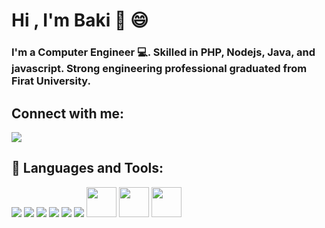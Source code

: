 # Hi , I'm Baki 👋 😄 
### I'm a Computer Engineer 💻. Skilled in PHP, Nodejs, Java, and javascript. Strong engineering professional graduated from Firat University.



## Connect with me:

<p align ="left"> 
    <a href ="https://www.linkedin.com/in/baki-gül-0613a6200/" target ="_blank"> <img src="https://img.icons8.com/cute-clipart/64/000000/linkedin.png"/></a>
 
 
 
 </p>






##  🚀 Languages and Tools:
<p align ="left">
 <a href ="https://www.java.com" target ="_blank"> <img src="https://img.icons8.com/nolan/64/java-coffee-cup-logo.png"/></a>
 <a href ="https://reactjs.org" target ="_blank"> <img src="https://img.icons8.com/ultraviolet/40/000000/react.png"/></a>
 <a href ="https://www.javascript.com" target ="_blank"> <img src="https://img.icons8.com/color/48/000000/javascript.png"/></a>
 <a href ="https://git-scm.com" target ="_blank"> <img src="https://img.icons8.com/color/48/000000/git.png"/></a>
 <a href ="https://www.w3schools.com/css" target ="_blank"> <img src="https://img.icons8.com/metro/52/000000/css.png"/></a>
 <a href ="https://www.w3schools.com/html" target ="_blank"> <img src="https://img.icons8.com/color/48/000000/html-5--v1.png"/></a>
 <a href ="https://getbootstrap.com" target ="_blank">  <img src="https://user-images.githubusercontent.com/56760393/121821147-cc09e900-cc9f-11eb-8b71-9b6c29e03a0e.png" width=48 height=48></a>
 <a href ="https://iconarchive.com/download/i105644/papirus-team/papirus-apps/github-bartzaalberg-php-tester.ico" target ="_blank"> <img src="https://user-images.githubusercontent.com/56760393/121821213-5a7e6a80-cca0-11eb-8682-7c1966500dc1.png" width=48 height=48 /></a>
 <a href ="https://code.visualstudio.com" target ="_blank"> <img src="https://user-images.githubusercontent.com/56760393/121821397-4850fc00-cca1-11eb-8915-116d4c26edf6.png" width=48 height=48 /></a>

</p>

